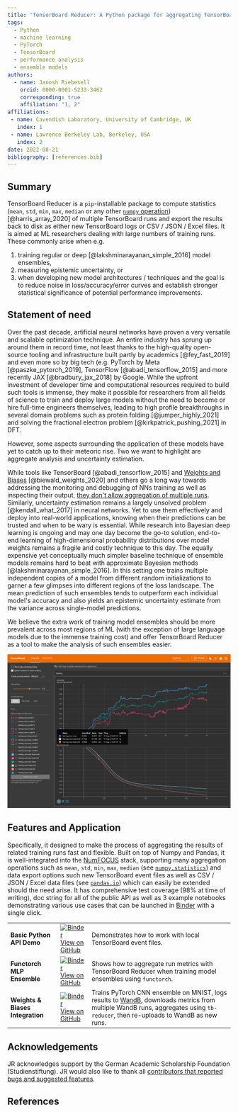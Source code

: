 ```yaml
---
title: 'TensorBoard Reducer: A Python package for aggregating TensorBoard logs'
tags:
  - Python
  - machine learning
  - PyTorch
  - TensorBoard
  - performance analysis
  - ensemble models
authors:
  - name: Janosh Riebesell
    orcid: 0000-0001-5233-3462
    corresponding: true
    affiliation: "1, 2"
affiliations:
 - name: Cavendish Laboratory, University of Cambridge, UK
   index: 1
 - name: Lawrence Berkeley Lab, Berkeley, USA
   index: 2
date: 2022-08-21
bibliography: [references.bib]
---
```


## Summary

TensorBoard Reducer is a `pip`-installable package to compute statistics (`mean`, `std`, `min`, `max`, `median` or any other [`numpy` operation](https://numpy.org/doc/stable/reference/routines.statistics)) [@harris_array_2020] of multiple TensorBoard runs and export the results back to disk as either new TensorBoard logs or CSV / JSON / Excel files. It is aimed at ML researchers dealing with large numbers of training runs. These commonly arise when e.g.

1. training regular or deep [@lakshminarayanan_simple_2016] model ensembles,
2. measuring epistemic uncertainty, or
3. when developing new model architectures / techniques and the goal is to reduce noise in loss/accuracy/error curves and establish stronger statistical significance of potential performance improvements.

## Statement of need

Over the past decade, artificial neural networks have proven a very versatile and scalable optimization technique. An entire industry has sprung up around them in record time, not least thanks to the high-quality open-source tooling and infrastructure built partly by academics [@fey_fast_2019] and even more so by big tech (e.g. PyTorch by Meta [@paszke_pytorch_2019], TensorFlow [@abadi_tensorflow_2015] and more recently JAX [@bradbury_jax_2018] by Google. While the upfront investment of developer time and computational resources required to build such tools is immense, they make it possible for researchers from all fields of science to train and deploy large models without the need to become or hire full-time engineers themselves, leading to high profile breakthroughs in several domain problems such as protein folding [@jumper_highly_2021] and solving the fractional electron problem [@kirkpatrick_pushing_2021] in DFT.

However, some aspects surrounding the application of these models have yet to catch up to their meteoric rise. Two we want to highlight are aggregate analysis and uncertainty estimation.

While tools like TensorBoard [@abadi_tensorflow_2015] and [Weights and Biases](https://wandb.ai) [@biewald_weights_2020] and others go a long way towards addressing the monitoring and debugging of NNs training as well as inspecting their output, [they don't allow aggregation of multiple runs](https://stackoverflow.com/q/43068200). Similarly, uncertainty estimation remains a largely unsolved problem [@kendall_what_2017] in neural networks. Yet to use them effectively and deploy into real-world applications, knowing when their predictions can be trusted and when to be wary is essential. While research into Bayesian deep learning is ongoing and may one day become the go-to solution, end-to-end learning of high-dimensional probability distributions over model weights remains a fragile and costly technique to this day. The equally expensive yet conceptually much simpler baseline technique of ensemble models remains hard to beat with approximate Bayesian methods [@lakshminarayanan_simple_2016]. In this setting one trains multiple independent copies of a model from different random initializations to garner a few glimpses into different regions of the loss landscape. The mean prediction of such ensembles tends to outperform each individual model's accuracy and also yields an epistemic uncertainty estimate from the variance across single-model predictions.

We believe the extra work of training model ensembles should be more prevalent across most regions of ML (with the exception of large language models due to the immense training cost) and offer TensorBoard Reducer as a tool to make the analysis of such ensembles easier.

![Mean and standard deviation computed using `tensorboard-reducer` and exported back to TensorBoard event files for the loss and accuracy curves of an ensemble model consisting of 5 `functorch` MLPs trained in parallel (see [`functorch_mlp_ensemble`](https://github.com/janosh/tensorboard-reducer/blob/main/examples/functorch_mlp_ensemble.ipynb)).\label{fig:functorch-ensemble-example}](../assets/2022-08-05-functorch-ensemble-landscape.png)

## Features and Application

Specifically, it designed to make the process of aggregating the results of related training runs fast and flexible. Built on top of Numpy and Pandas, it is well-integrated into the [NumFOCUS](https://numfocus.org) stack, supporting many aggregation operations such as `mean`, `std`, `min`, `max`, `median` (see [`numpy.statistics`](https://numpy.org/doc/stable/reference/routines.statistics)) and data export options such new TensorBoard event files as well as CSV / JSON / Excel data files (see [`pandas.io`](https://pandas.pydata.org/pandas-docs/stable/user_guide/io.html)) which can easily be extended should the need arise. It has comprehensive test coverage (98% at time of writing), doc string for all of the public API as well as 3 example notebooks demonstrating various use cases that can be launched in [Binder](https://github.com/jupyterhub/binderhub) with a single click.

|                                  |                                                                                                                                                                                                                                                                                      |                                                                                                                                                                                                   |
| -------------------------------- | ------------------------------------------------------------------------------------------------------------------------------------------------------------------------------------------------------------------------------------------------------------------------------------ | ------------------------------------------------------------------------------------------------------------------------------------------------------------------------------------------------- |
| **Basic Python API Demo**        | [![Binder](https://mybinder.org/badge_logo.svg)](https://mybinder.org/v2/gh/janosh/tensorboard-reducer/main?labpath=examples%2Fbasic_python_api_example.ipynb) <br>[View on GitHub](https://github.com/janosh/tensorboard-reducer/blob/main/examples/basic_python_api_example.ipynb) | Demonstrates how to work with local TensorBoard event files.                                                                                                                                      |
| **Functorch MLP Ensemble**       | [![Binder](https://mybinder.org/badge_logo.svg)](https://mybinder.org/v2/gh/janosh/tensorboard-reducer/main?labpath=examples%2Ffunctorch_mlp_ensemble.ipynb) <br>[View on GitHub](https://github.com/janosh/tensorboard-reducer/blob/main/examples/functorch_mlp_ensemble.ipynb)     | Shows how to aggregate run metrics with TensorBoard Reducer when training model ensembles using `functorch`.                                                                                      |
| **Weights & Biases Integration** | [![Binder](https://mybinder.org/badge_logo.svg)](https://mybinder.org/v2/gh/janosh/tensorboard-reducer/main?labpath=examples%2Fwandb_integration.ipynb) <br>[View on GitHub](https://github.com/janosh/tensorboard-reducer/blob/main/examples/wandb_integration.ipynb)               | Trains PyTorch CNN ensemble on MNIST, logs results to [WandB](https://wandb.ai), downloads metrics from multiple WandB runs, aggregates using `tb-reducer`, then re-uploads to WandB as new runs. |



## Acknowledgements

JR acknowledges support by the German Academic Scholarship Foundation (Studienstiftung). JR would also like to thank all [contributors that reported bugs and suggested features](https://github.com/janosh/tensorboard-reducer/issues?q=is:issue+is:closed).

## References
